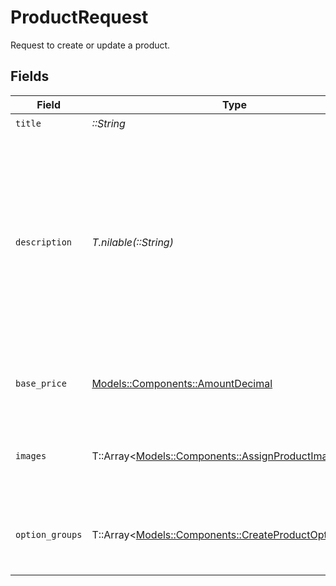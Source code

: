 # ProductRequest

Request to create or update a product.


## Fields

| Field                                                                                                                                              | Type                                                                                                                                               | Required                                                                                                                                           | Description                                                                                                                                        |
| -------------------------------------------------------------------------------------------------------------------------------------------------- | -------------------------------------------------------------------------------------------------------------------------------------------------- | -------------------------------------------------------------------------------------------------------------------------------------------------- | -------------------------------------------------------------------------------------------------------------------------------------------------- |
| `title`                                                                                                                                            | *::String*                                                                                                                                         | :heavy_check_mark:                                                                                                                                 | N/A                                                                                                                                                |
| `description`                                                                                                                                      | *T.nilable(::String)*                                                                                                                              | :heavy_minus_sign:                                                                                                                                 | A detailed description of the product.<br/><br/>- Must be valid UTF-8 text<br/>- Supports Markdown for formatting<br/>- HTML is not permitted and will be rejected |
| `base_price`                                                                                                                                       | [Models::Components::AmountDecimal](../../models/shared/amountdecimal.md)                                                                          | :heavy_check_mark:                                                                                                                                 | A product's starting price, before applying modifiers.                                                                                             |
| `images`                                                                                                                                           | T::Array<[Models::Components::AssignProductImage](../../models/shared/assignproductimage.md)>                                                      | :heavy_minus_sign:                                                                                                                                 | Assign previously uploaded images to a product or option.                                                                                          |
| `option_groups`                                                                                                                                    | T::Array<[Models::Components::CreateProductOptionGroup](../../models/shared/createproductoptiongroup.md)>                                          | :heavy_minus_sign:                                                                                                                                 | Optional configuration options for a product, such as size or color.                                                                               |